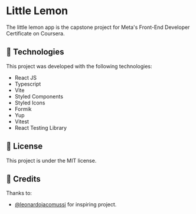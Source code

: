 # Little Lemon

The little lemon app is the capstone project for Meta's Front-End Developer Certificate on Coursera.

## 🚀 Technologies

This project was developed with the following technologies:
- React JS
- Typescript
- Vite
- Styled Components
- Styled Icons
- Formik
- Yup
- Vitest
- React Testing Library

## 📜 License

This project is under the MIT license.

## 🤝 Credits

Thanks to:

- [@leonardojacomussi](https://github.com/leonardojacomussi/little-lemon) for inspiring project.